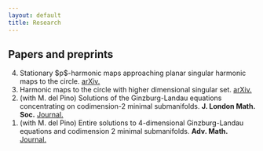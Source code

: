 ```yaml
---
layout: default
title: Research
---
```


## Papers and preprints

<ol reversed>
    <li>Stationary $p$-harmonic maps approaching planar singular harmonic maps to the circle. <a href="https://arxiv.org/abs/2505.10424" target="_blank"> arXiv.</a></li>	
    <li> Harmonic maps to the circle with higher dimensional singular set. <a href="https://arxiv.org/abs/2411.14186" target="_blank"> arXiv.</a></li> 
    <li>(with M. del Pino) Solutions of the Ginzburg-Landau equations concentrating on codimension-2 minimal submanifolds. <b>J. London Math. Soc.</b> <a href="https://londmathsoc.onlinelibrary.wiley.com/doi/10.1112/jlms.12851" target="_blank"> Journal.</a></li>
     <li>(with M. del Pino) Entire solutions to 4-dimensional Ginzburg-Landau equations and codimension 2 minimal submanifolds. <b>Adv. Math.</b> <a href="https://www.sciencedirect.com/science/article/pii/S000187082300508X?dgcid=author" target="_blank"> Journal.</a></li>
</ol>